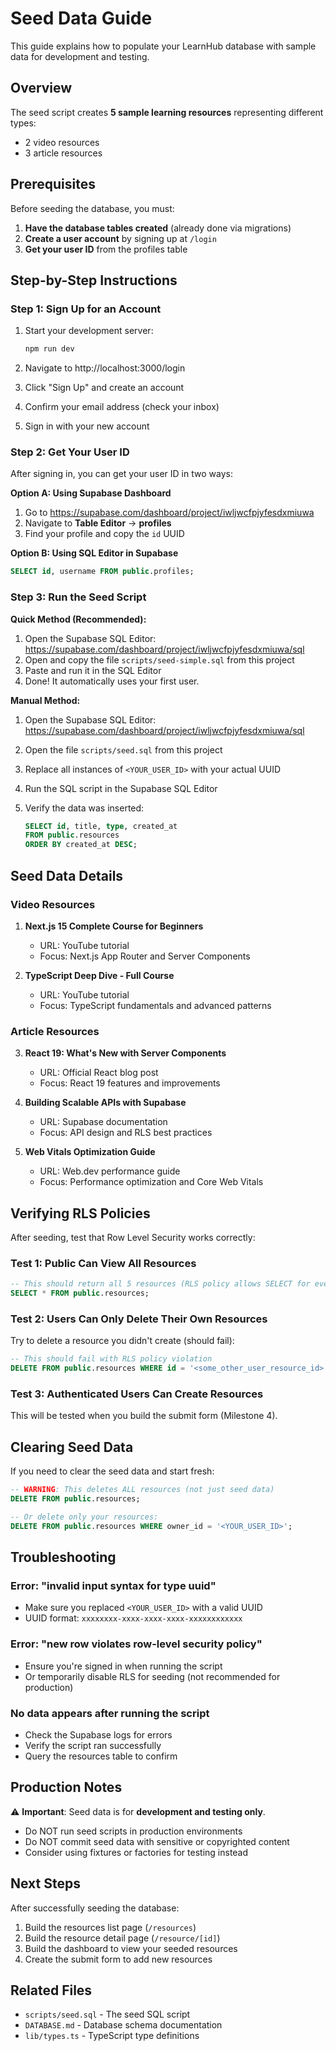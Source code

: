 # Seed Data Guide

This guide explains how to populate your LearnHub database with sample data for development and testing.

## Overview

The seed script creates **5 sample learning resources** representing different types:
- 2 video resources
- 3 article resources

## Prerequisites

Before seeding the database, you must:

1. **Have the database tables created** (already done via migrations)
2. **Create a user account** by signing up at `/login`
3. **Get your user ID** from the profiles table

## Step-by-Step Instructions

### Step 1: Sign Up for an Account

1. Start your development server:
   ```bash
   npm run dev
   ```

2. Navigate to http://localhost:3000/login

3. Click "Sign Up" and create an account

4. Confirm your email address (check your inbox)

5. Sign in with your new account

### Step 2: Get Your User ID

After signing in, you can get your user ID in two ways:

**Option A: Using Supabase Dashboard**
1. Go to https://supabase.com/dashboard/project/iwljwcfpjyfesdxmiuwa
2. Navigate to **Table Editor** → **profiles**
3. Find your profile and copy the `id` UUID

**Option B: Using SQL Editor in Supabase**
```sql
SELECT id, username FROM public.profiles;
```

### Step 3: Run the Seed Script

**Quick Method (Recommended):**
1. Open the Supabase SQL Editor: https://supabase.com/dashboard/project/iwljwcfpjyfesdxmiuwa/sql
2. Open and copy the file `scripts/seed-simple.sql` from this project
3. Paste and run it in the SQL Editor
4. Done! It automatically uses your first user.

**Manual Method:**
1. Open the Supabase SQL Editor: https://supabase.com/dashboard/project/iwljwcfpjyfesdxmiuwa/sql
2. Open the file `scripts/seed.sql` from this project
3. Replace all instances of `<YOUR_USER_ID>` with your actual UUID
4. Run the SQL script in the Supabase SQL Editor

5. Verify the data was inserted:
   ```sql
   SELECT id, title, type, created_at 
   FROM public.resources 
   ORDER BY created_at DESC;
   ```

## Seed Data Details

### Video Resources

1. **Next.js 15 Complete Course for Beginners**
   - URL: YouTube tutorial
   - Focus: Next.js App Router and Server Components

2. **TypeScript Deep Dive - Full Course**
   - URL: YouTube tutorial
   - Focus: TypeScript fundamentals and advanced patterns

### Article Resources

3. **React 19: What's New with Server Components**
   - URL: Official React blog post
   - Focus: React 19 features and improvements

4. **Building Scalable APIs with Supabase**
   - URL: Supabase documentation
   - Focus: API design and RLS best practices

5. **Web Vitals Optimization Guide**
   - URL: Web.dev performance guide
   - Focus: Performance optimization and Core Web Vitals

## Verifying RLS Policies

After seeding, test that Row Level Security works correctly:

### Test 1: Public Can View All Resources
```sql
-- This should return all 5 resources (RLS policy allows SELECT for everyone)
SELECT * FROM public.resources;
```

### Test 2: Users Can Only Delete Their Own Resources
Try to delete a resource you didn't create (should fail):
```sql
-- This should fail with RLS policy violation
DELETE FROM public.resources WHERE id = '<some_other_user_resource_id>';
```

### Test 3: Authenticated Users Can Create Resources
This will be tested when you build the submit form (Milestone 4).

## Clearing Seed Data

If you need to clear the seed data and start fresh:

```sql
-- WARNING: This deletes ALL resources (not just seed data)
DELETE FROM public.resources;

-- Or delete only your resources:
DELETE FROM public.resources WHERE owner_id = '<YOUR_USER_ID>';
```

## Troubleshooting

### Error: "invalid input syntax for type uuid"
- Make sure you replaced `<YOUR_USER_ID>` with a valid UUID
- UUID format: `xxxxxxxx-xxxx-xxxx-xxxx-xxxxxxxxxxxx`

### Error: "new row violates row-level security policy"
- Ensure you're signed in when running the script
- Or temporarily disable RLS for seeding (not recommended for production)

### No data appears after running the script
- Check the Supabase logs for errors
- Verify the script ran successfully
- Query the resources table to confirm

## Production Notes

⚠️ **Important**: Seed data is for **development and testing only**.

- Do NOT run seed scripts in production environments
- Do NOT commit seed data with sensitive or copyrighted content
- Consider using fixtures or factories for testing instead

## Next Steps

After successfully seeding the database:

1. Build the resources list page (`/resources`)
2. Build the resource detail page (`/resource/[id]`)
3. Build the dashboard to view your seeded resources
4. Create the submit form to add new resources

## Related Files

- `scripts/seed.sql` - The seed SQL script
- `DATABASE.md` - Database schema documentation
- `lib/types.ts` - TypeScript type definitions

